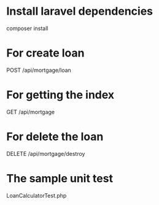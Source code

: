 
# Install laravel dependencies
composer install

# For create loan
POST /api/mortgage/loan

# For getting the index
GET /api/mortgage

# For delete the loan
DELETE /api/mortgage/destroy

# The sample unit test 
LoanCalculatorTest.php
